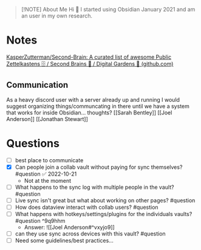 
> [!NOTE] About Me
> Hi 👋 I started using Obsidian January 2021 and am an user in my own research.

# Notes


[KasperZutterman/Second-Brain: A curated list of awesome Public Zettelkastens 🗄️ / Second Brains 🧠 / Digital Gardens 🌱 (github.com)](https://github.com/KasperZutterman/Second-Brain)

## Communication

As a heavy discord user with a server already up and running I would suggest organizing things/communcating in there until we have a system that works for inside Obsidian... thoughts? [[Sarah Bentley]] [[Joel Anderson]] [[Jonathan Stewart]]

# Questions
- [ ] best place to communicate
- [x] Can people join a collab vault without paying for sync themselves? #question ✅ 2022-10-21
	- Not at the moment
- [ ] What happens to the sync log with multiple people in the vault? #question 
- [ ] Live sync isn't great but what about working on other pages? #question 
- [ ] How does dataview interact with collab users? #question  
- [ ] What happens with hotkeys/settings/plugins for the individuals vaults? #question ^9q9hhm
	- Answer: ![[Joel Anderson#^vxyjo9]]
- [ ] can they use sync across devices with this vault? #question 
- [ ]  Need some guidelines/best practices...